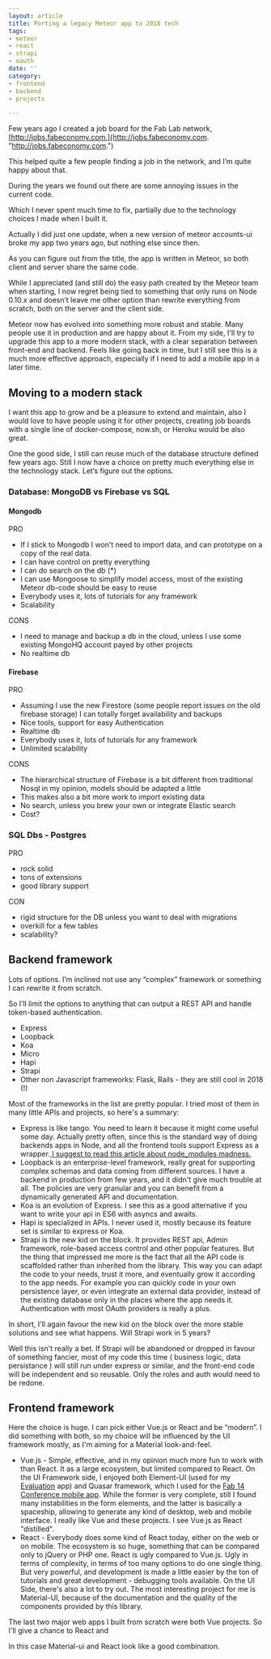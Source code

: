 ```yaml
---
layout: article
title: Porting a legacy Meteor app to 2018 tech
tags:
- meteor
- react
- strapi
- oauth
date: ''
category:
- frontend
- backend
- projects

---
```

Few years ago I created a job board for the Fab Lab network, [http://jobs.fabeconomy.com.](http://jobs.fabeconomy.com. "http://jobs.fabeconomy.com.")

This helped quite a few people finding a job in the network, and I’m quite happy about that.

During the years we found out there are some annoying issues in the current code.

Which I never spent much time to fix, partially due to the technology choices I made when I built it.

Actually I did just one update, when a new version of meteor accounts-ui broke my app two years ago, but nothing else since then.

As you can figure out from the title, the app is written in Meteor, so both client and server share the same code.

While I appreciated (and still do) the easy path created by the Meteor team when starting, I now regret being tied to something that only runs on Node 0.10.x and doesn’t leave me other option than rewrite everything from scratch, both on the server and the client side.

Meteor now has evolved into something more robust and stable. Many people use it in production and are happy about it. From my side, I'll try to upgrade this app to a more modern stack, with a clear separation between front-end and backend. Feels like going back in time, but I still see this is a much more effective approach, especially if I need to add a mobile app in a later time.

## Moving to a modern stack

I want this app to grow and be a pleasure to extend and maintain, also I would love to have people using it for other projects, creating job boards with a single line of docker-compose, now.sh, or Heroku would be also great.

One the good side, I still can reuse much of the database structure defined few years ago. Still I now have a choice on pretty much everything else in the technology stack. Let’s figure out the options.

### Database: MongoDB vs Firebase vs SQL

#### Mongodb

PRO

* If I stick to Mongodb I won’t need to import data, and can prototype on a copy of the real data.
* I can have control on pretty everything
* I can do search on the db (*)
* I can use Mongoose to simplify model access, most of the existing Meteor db-code should be easy to reuse
* Everybody uses it, lots of tutorials for any framework
* Scalability

CONS

* I need to manage and backup a db in the cloud, unless I use some existing MongoHQ account payed by other projects
* No realtime db

#### Firebase

PRO

* Assuming I use the new Firestore (some people report issues on the old firebase storage) I can totally forget availability and backups
* Nice tools, support for easy Authentication
* Realtime db
* Everybody uses it, lots of tutorials for any framework
* Unlimited scalability

CONS

* The hierarchical structure of Firebase is a bit different from traditional Nosql in my opinion, models should be adapted a little
* This makes also a bit more work to import existing data
* No search, unless you brew your own or integrate Elastic search
* Cost?

### SQL Dbs - Postgres

PRO

* rock solid
* tons of extensions
* good library support

CON

* rigid structure for the DB unless you want to deal with migrations
* overkill for a few tables
* scalability?

## Backend framework

Lots of options. I’m inclined not use any “complex” framework or something I can rewrite it from scratch.

So I’ll limit the options to anything that can output a REST API and handle token-based authentication.

* Express
* Loopback
* Koa
* Micro
* Hapi
* Strapi
* Other non Javascript frameworks: Flask, Rails - they are still cool in 2018 (!)

Most of the frameworks in the list are pretty popular. I tried most of them in many little APIs and projects, so here's a summary:

* Express is like tango. You need to learn it because it might come useful some day. Actually pretty often, since this is the standard way of doing backends apps in Node, and all the frontend tools support Express as a wrapper.[ I suggest to read this article about node_modules madness.](https://medium.com/s/silicon-satire/i-peeked-into-my-node-modules-directory-and-you-wont-believe-what-happened-next-b89f63d21558 "What Happened When I Peeked Into My Node_Modules Directory")
* Loopback is an enterprise-level framework, really great for supporting complex schemas and data coming from different sources. I have a backend in production from few years, and it didn't give much trouble at all. The policies are very granular and you can benefit from a dynamically generated API and documentation.
* Koa is an evolution of Express. I see this as a good alternative if you want to write your api in ES6 with asyncs and awaits.
* Hapi is specialized in APIs. I never used it, mostly because its feature set is similar to express or Koa.
* Strapi is the new kid on the block. It provides REST api,  Admin framework, role-based access control and other popular features. But the thing that impressed me more is the fact that all the API code is scaffolded rather than inherited from the library. This way you can adapt the code to your needs, trust it more, and eventually grow it according to the app needs. For example you can quickly code in your own persistence layer, or even integrate an external data provider, instead of the existing database only in the places where the app needs it. Authentication with most OAuth providers is really a plus.

In short, I'll again favour the new kid on the block over the more stable solutions and see what happens. Will Strapi work in 5 years? 

Well this isn't really a bet. If Strapi will be abandoned or dropped in favour of something fancier, most of my code this time ( business logic, data persistance ) will still run under express or similar, and the front-end code will be independent and so reusable. Only the roles and auth would need to be redone.

## Frontend framework

Here the choice is huge. I can pick either Vue.js or React and be “modern”. I did something with both, so my choice will be influenced by the UI framework mostly, as I'm aiming for a Material look-and-feel.

* Vue.js - Simple, effective, and in my opinion much more fun to work with than React. It as a large ecosystem, but limited compared to React. On the UI Framework side, I enjoyed both Element-UI (used for my [Evaluation](http://nueval.fabacademy.org) app) and Quasar framework, which I used for the [Fab 14 Conference mobile app](https://app.fabevent.org). While the former is very complete, still I found many instabilities in the form elements, and the latter is basically a spaceship, allowing to generate any kind of desktop, web and mobile interface. I really like Vue and these projects. I see Vue.js as React "distilled".
* React - Everybody does some kind of React today, either on the web or on mobile. The ecosystem is so huge, something that can be compared only to jQuery or PHP one. React is ugly compared to Vue.js. Ugly in terms of complexity, in terms of too many options to do one single thing. But very powerful, and development is made a little easier by the ton of tutorials and great development - debugging tools available. On the UI Side, there's also a lot to try out. The most interesting project for me is Material-UI, because of the documentation and the quality of the components provided by this library.

The last two major web apps I built from scratch were both Vue projects. So I'll give a chance to React and

In this case Material-ui and React look like a good combination.